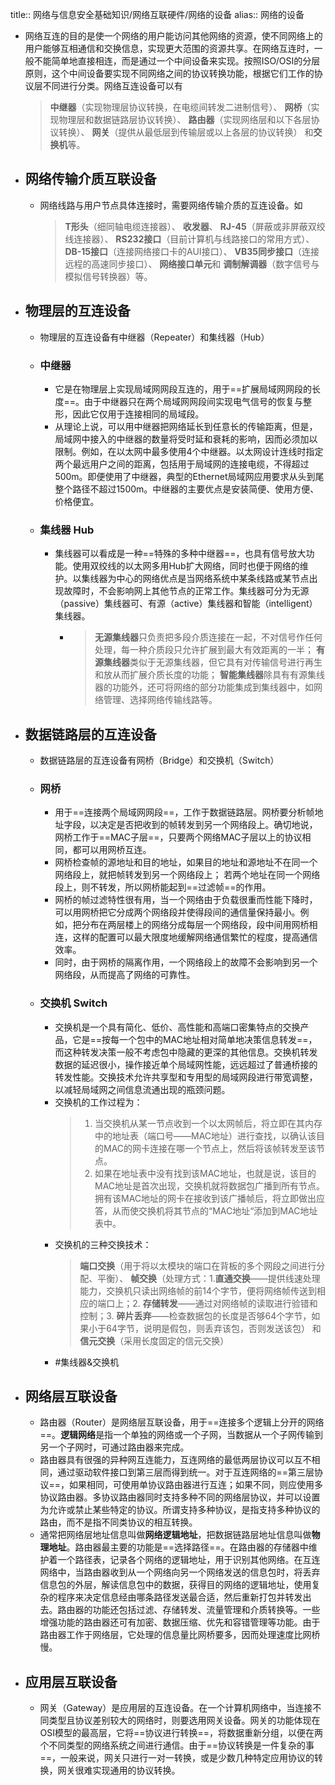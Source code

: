 title:: 网络与信息安全基础知识/网络互联硬件/网络的设备
alias:: 网络的设备

- 网络互连的目的是使一个网络的用户能访问其他网络的资源，使不同网络上的用户能够互相通信和交换信息，实现更大范围的资源共享。在网络互连时，一般不能简单地直接相连，而是通过一个中间设备来实现。按照ISO/OSI的分层原则，这个中间设备要实现不同网络之间的协议转换功能，根据它们工作的协议层不同进行分类。网络互连设备可以有
  > **中继器**（实现物理层协议转换，在电缆间转发二进制信号）、
  > **网桥**（实现物理层和数据链路层协议转换）、
  > **路由器**（实现网络层和以下各层协议转换）、
  > **网关**（提供从最低层到传输层或以上各层的协议转换）
  > 和**交换机**等。
- ## 网络传输介质互联设备
	- 网络线路与用户节点具体连接时，需要网络传输介质的互连设备。如
	  > **T形头**（细同轴电缆连接器）、
	  > **收发器**、
	  > **RJ-45**（屏蔽或非屏蔽双绞线连接器）、
	  > **RS232接口**（目前计算机与线路接口的常用方式）、
	  > **DB-15接口**（连接网络接口卡的AUI接口）、
	  > **VB35同步接口**（连接远程的高速同步接口）、
	  > **网络接口单元**和
	  > **调制解调器**（数字信号与模拟信号转换器）等。
- ## 物理层的互连设备
	- 物理层的互连设备有中继器（Repeater）和集线器（Hub）
	- ### 中继器
		- 它是在物理层上实现局域网网段互连的，用于==扩展局域网网段的长度==。由于中继器只在两个局域网网段间实现电气信号的恢复与整形，因此它仅用于连接相同的局域段。
		- 从理论上说，可以用中继器把网络延长到任意长的传输距离，但是，局域网中接入的中继器的数量将受时延和衰耗的影响，因而必须加以限制。例如，在以太网中最多使用4个中继器。以太网设计连线时指定两个最远用户之间的距离，包括用于局域网的连接电缆，不得超过500m。即便使用了中继器，典型的Ethernet局域网应用要求从头到尾整个路径不超过1500m。中继器的主要优点是安装简便、使用方便、价格便宜。
	- ### 集线器 Hub
		- 集线器可以看成是一种==特殊的多种中继器==，也具有信号放大功能。使用双绞线的以太网多用Hub扩大网络，同时也便于网络的维护。以集线器为中心的网络优点是当网络系统中某条线路或某节点出现故障时，不会影响网上其他节点的正常工作。集线器可分为无源（passive）集线器可、有源（active）集线器和智能（intelligent）集线器。
			- > **无源集线器**只负责把多段介质连接在一起，不对信号作任何处理，每一种介质段只允许扩展到最大有效距离的一半；
			  > **有源集线器**类似于无源集线器，但它具有对传输信号进行再生和放从而扩展介质长度的功能；
			  > **智能集线器**除具有有源集线器的功能外，还可将网络的部分功能集成到集线器中，如网络管理、选择网络传输线路等。
- ## 数据链路层的互连设备
	- 数据链路层的互连设备有网桥（Bridge）和交换机（Switch）
	- ### 网桥
		- 用于==连接两个局域网网段==，工作于数据链路层。网桥要分析帧地址字段，以决定是否把收到的帧转发到另一个网络段上。确切地说，网桥工作于==MAC子层==，只要两个网络MAC子层以上的协议相同，都可以用网桥互连。
		- 网桥检查帧的源地址和目的地址，如果目的地址和源地址不在同一个网络段上，就把帧转发到另一个网络段上；
		  若两个地址在同一个网络段上，则不转发，所以网桥能起到==过滤帧==的作用。
		- 网桥的帧过滤特性很有用，当一个网络由于负载很重而性能下降时，可以用网桥把它分成两个网络段并使得段间的通信量保持最小。例如，把分布在两层楼上的网络分成每层一个网络段，段中间用网桥相连，这样的配置可以最大限度地缓解网络通信繁忙的程度，提高通信效率。
		- 同时，由于网桥的隔离作用，一个网络段上的故障不会影响到另一个网络段，从而提高了网络的可靠性。
	- ### 交换机 Switch
		- 交换机是一个具有简化、低价、高性能和高端口密集特点的交换产品，它是==按每一个包中的MAC地址相对简单地决策信息转发==，而这种转发决策一般不考虑包中隐藏的更深的其他信息。交换机转发数据的延迟很小，操作接近单个局域网性能，远远超过了普通桥接的转发性能。交换技术允许共享型和专用型的局域网段进行带宽调整，以减轻局域网之间信息流通出现的瓶颈问题。
		- 交换机的工作过程为：
		  > 1. 当交换机从某一节点收到一个以太网帧后，将立即在其内存中的地址表（端口号——MAC地址）进行查找，以确认该目的MAC的网卡连接在哪一个节点上，然后将该帧转发至该节点。
		  > 2. 如果在地址表中没有找到该MAC地址，也就是说，该目的MAC地址是首次出现，交换机就将数据包广播到所有节点。拥有该MAC地址的网卡在接收到该广播帧后，将立即做出应答，从而使交换机将其节点的“MAC地址“添加到MAC地址表中。
		- 交换机的三种交换技术：
		  > **端口交换**（用于将以太模块的端口在背板的多个网段之间进行分配、平衡）、
		  > **帧交换**（处理方式：1.**直通交换**——提供线速处理能力，交换机只读出网络帧的前14个字节，便将网络帧传送到相应的端口上；2. **存储转发**——通过对网络帧的读取进行验错和控制；3. **碎片丢弃**——检查数据包的长度是否够64个字节，如果小于64字节，说明是假包，则丢弃该包，否则发送该包）
		  > 和**信元交换**（采用长度固定的信元交换）
		- #集线器&交换机
- ## 网络层互联设备
	- 路由器（Router）是网络层互联设备，用于==连接多个逻辑上分开的网络==。**逻辑网络**是指一个单独的网络或一个子网，当数据从一个子网传输到另一个子网时，可通过路由器来完成。
	- 路由器具有很强的异种网互连能力，互连网络的最低两层协议可以互不相同，通过驱动软件接口到第三层而得到统一。对于互连网络的==第三层协议==，如果相同，可使用单协议路由器进行互连；如果不同，则应使用多协议路由器。多协议路由器同时支持多种不同的网络层协议，并可以设置为允许或禁止某些特定的协议。所谓支持多种协议，是指支持多种协议的路由，而不是指不同类协议的相互转换。
	- 通常把网络层地址信息叫做**网络逻辑地址**，把数据链路层地址信息叫做**物理地址**。路由器最主要的功能是==选择路径==。在路由器的存储器中维护着一个路径表，记录各个网络的逻辑地址，用于识别其他网络。在互连网络中，当路由器收到从一个网络向另一个网络发送的信息包时，将丢弃信息包的外层，解读信息包中的数据，获得目的网络的逻辑地址，使用复杂的程序来决定信息经由哪条路径发送最合适，然后重新打包并转发出去。路由器的功能还包括过滤、存储转发、流量管理和介质转换等。一些增强功能的路由器还可有加密、数据压缩、优先和容错管理等功能。由于路由器工作于网络层，它处理的信息量比网桥要多，因而处理速度比网桥慢。
- ## 应用层互联设备
	- 网关（Gateway）是应用层的互连设备。在一个计算机网络中，当连接不同类型且协议差别较大的网络时，则要选用网关设备。网关的功能体现在OSI模型的最高层，它将==协议进行转换==，将数据重新分组，以便在两个不同类型的网络系统之间进行通信。由于==协议转换是一件复杂的事==，一般来说，网关只进行一对一转换，或是少数几种特定应用协议的转换，网关很难实现通用的协议转换。